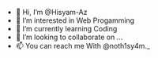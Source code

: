 - 👋 Hi, I’m @Hisyam-Az
- 👀 I’m interested in Web Progamming
- 🌱 I’m currently learning Coding
- 💞️ I’m looking to collaborate on ...
- 📫 You can reach me With @noth1sy4m._

<!---
Hisyam-Az/Hisyam-Az is a ✨ special ✨ repository because its `README.md` (this file) appears on your GitHub profile.
You can click the Preview link to take a look at your changes.
--->
